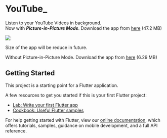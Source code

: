 # YouTube_
Listen to your YouTube Videos in background.<br/>
Now with ***Picture-in-Picture Mode***.
Download the app from [here](https://github.com/deependra227/youtube/raw/master/apk/YouTube_v2.apk) (47.2 MB)

![](https://github.com/deependra227/youtube/raw/master/apk/screenshot.gif)

Size of the app will be reduce in future.

Without Picture-in-Picture Mode.
Download the app from [here](https://github.com//deependra227/youtube/raw/master/apk/Youtube_v1.apk) (6.29 MB)


## Getting Started

This project is a starting point for a Flutter application.

A few resources to get you started if this is your first Flutter project:

- [Lab: Write your first Flutter app](https://flutter.dev/docs/get-started/codelab)
- [Cookbook: Useful Flutter samples](https://flutter.dev/docs/cookbook)

For help getting started with Flutter, view our
[online documentation](https://flutter.dev/docs), which offers tutorials,
samples, guidance on mobile development, and a full API reference.
